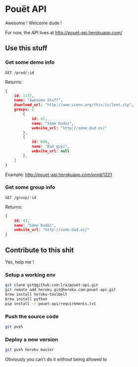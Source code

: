 # Pouët API

Awesome ! Welcome dude !

For now, the API lives at http://pouet-api.herokuapp.com/

## Use this stuff

### Get some demo info

`GET /prod/:id`

Returns:

```json
{
    id: 1337,
    name: "Awesome Stuff",
    download_url: "http://www.scene.org/this/is/leet.zip",
    groups: [
        {
            id: 42,
            name: "Some Dudes",
            website_url: "http://some.dud.es/"
        },
        {
            id: 666,
            name: "Bad guyz",
            website_url: null
        },
    ]
}
```

Example: http://pouet-api.herokuapp.com/prod/1221

### Get some group info

`GET /group/:id`

Returns:

```json
{
    id: 42,
    name: "Some Dudes",
    website_url: "http://some.dud.es/"
}
```

## Contribute to this shit

Yes, help me !

### Setup a working env

```bash
git clone git@github.com:lra/pouet-api.git
git remote add heroku git@heroku.com:pouet-api.git
brew install heroku-toolbelt
brew install python
pip install -r pouet-api/requirements.txt
```

### Push the source code

```bash
git push
```

### Deploy a new version

```bash
git push heroku master
```

Obviously you can't do it without being allowed to
